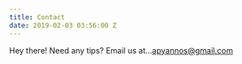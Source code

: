 ```yaml
---
title: Contact
date: 2019-02-03 03:56:00 Z
---
```


Hey there! Need any tips? Email us at...[apyannos@gmail.com](mailto:apyannos@gmail.com)